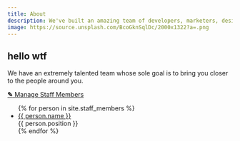 ```yaml
---
title: About
description: We've built an amazing team of developers, marketers, designers and sales people.
image: https://source.unsplash.com/BcoGknSqlDc/2000x1322?a=.png
---
```


<section class="hero" style="background-image: url({% include relative-src.html src=page.image %})">
	<div class="inner-hero text-container">
		<div class="hero-text-container">
			<h1 class="editable">hello wtf</h1>
			<p class="subtext editable">We have an extremely talented team whose sole goal is to bring you closer to the people around you.</p>
		</div>
	</div>
</section>

<section class="pad">
	<div class="container">
		<p class="editor-link"><a href="cloudcannon:collections/_staff_members" class="btn"><strong>&#9998;</strong> Manage Staff Members</a></p>
		<ul class="staff">
			{% for person in site.staff_members %}
				<li>
					<div class="square-image" style="background-image: url({% include relative-src.html src=person.image_path %})"></div>
					<div class="name"><a target="_blank" href="https://twitter.com/{{ person.twitter_username }}">{{ person.name }}</a></div>
					<div class="position">{{ person.position }}</div>
				</li>
			{% endfor %}
		</ul>
	</div>
</section>

